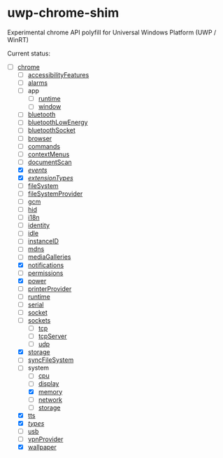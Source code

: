# uwp-chrome-shim
Experimental chrome API polyfill for Universal Windows Platform (UWP / WinRT)

Current status:

- [ ] [chrome](https://developer.chrome.com/apps/api_index)
  - [ ] [accessibilityFeatures](https://developer.chrome.com/apps/accessibilityFeatures)
  - [ ] [alarms](https://developer.chrome.com/apps/alarms)
  - [ ] app
    - [ ] [runtime](https://developer.chrome.com/apps/app_runtime)
    - [ ] [window](https://developer.chrome.com/apps/app_window)
  - [ ] [bluetooth](https://developer.chrome.com/apps/bluetooth)
  - [ ] [bluetoothLowEnergy](https://developer.chrome.com/apps/bluetoothLowEnergy)
  - [ ] [bluetoothSocket](https://developer.chrome.com/apps/bluetoothSocket)
  - [ ] [browser](https://developer.chrome.com/apps/browser)
  - [ ] [commands](https://developer.chrome.com/apps/commands)
  - [ ] [contextMenus](https://developer.chrome.com/apps/contextMenus)
  - [ ] [documentScan](https://developer.chrome.com/apps/documentScan)
  - [x] [*events*](https://developer.chrome.com/apps/events)
  - [x] [*extensionTypes*](https://developer.chrome.com/apps/extensionTypes)
  - [ ] [fileSystem](https://developer.chrome.com/apps/fileSystem)
  - [ ] [fileSystemProvider](https://developer.chrome.com/apps/fileSystemProvider)
  - [ ] [gcm](https://developer.chrome.com/apps/gcm)
  - [ ] [hid](https://developer.chrome.com/apps/hid)
  - [ ] [i18n](https://developer.chrome.com/apps/i18n)
  - [ ] [identity](https://developer.chrome.com/apps/identity)
  - [ ] [idle](https://developer.chrome.com/apps/idle)
  - [ ] [instanceID](https://developer.chrome.com/apps/instanceID)
  - [ ] [mdns](https://developer.chrome.com/apps/mdns)
  - [ ] [mediaGalleries](https://developer.chrome.com/apps/mediaGalleries)
  - [x] [notifications](https://developer.chrome.com/apps/notifications)
  - [ ] [permissions](https://developer.chrome.com/apps/permissions)
  - [x] [power](https://developer.chrome.com/apps/power)
  - [ ] [printerProvider](https://developer.chrome.com/apps/printerProvider)
  - [ ] [runtime](https://developer.chrome.com/apps/runtime)
  - [ ] [serial](https://developer.chrome.com/apps/serial)
  - [ ] [socket](https://developer.chrome.com/apps/socket)
  - [ ] [sockets](https://developer.chrome.com/apps/sockets)
    - [ ] [tcp](https://developer.chrome.com/apps/sockets_tcp)
    - [ ] [tcpServer](https://developer.chrome.com/apps/sockets_tcpServer)
    - [ ] [udp](https://developer.chrome.com/apps/sockets_udp)
  - [x] [storage](https://developer.chrome.com/apps/storage)
  - [ ] [syncFileSystem](https://developer.chrome.com/apps/syncFileSystem)
  - [ ] system
    - [ ] [cpu](https://developer.chrome.com/apps/system_cpu)
    - [ ] [display](https://developer.chrome.com/apps/system_display)
    - [x] [memory](https://developer.chrome.com/apps/system_memory)
    - [ ] [network](https://developer.chrome.com/apps/system_network)
    - [ ] [storage](https://developer.chrome.com/apps/system_storage)
  - [x] [tts](https://developer.chrome.com/apps/tts)
  - [x] [*types*](https://developer.chrome.com/apps/types)
  - [ ] [usb](https://developer.chrome.com/apps/usb)
  - [ ] [vpnProvider](https://developer.chrome.com/apps/vpnProvider)
  - [x] [wallpaper](https://developer.chrome.com/apps/wallpaper)
